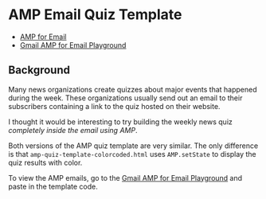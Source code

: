 # AMP Email Quiz Template

* [AMP for Email](https://amp.dev/about/email/)
* [Gmail AMP for Email Playground](https://amp.gmail.dev/playground/)

## Background

Many news organizations create quizzes about major events that happened during the week. These organizations usually send out an email to their subscribers containing a link to the quiz hosted on their website.

I thought it would be interesting to try building the weekly news quiz *completely inside the email using AMP*.

Both versions of the AMP quiz template are very similar. The only difference is that `amp-quiz-template-colorcoded.html` uses `AMP.setState` to display the quiz results with color.

To view the AMP emails, go to the [Gmail AMP for Email Playground](https://amp.gmail.dev/playground/) and paste in the template code.

